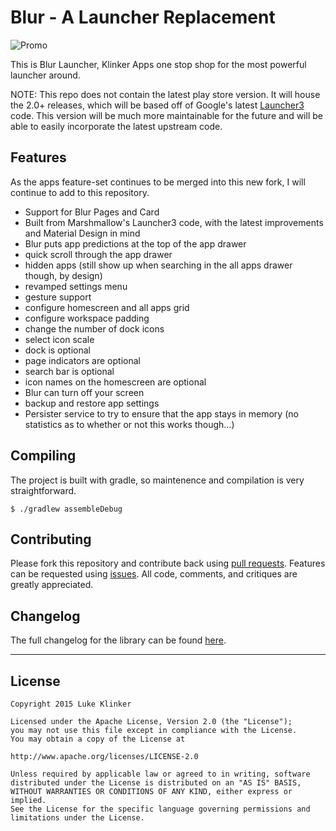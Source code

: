 # Blur - A Launcher Replacement

![Promo](https://raw.githubusercontent.com/klinker24/Android-Blur-Launcher/master/promo/images/Feature%20Graphic.png)

This is Blur Launcher, Klinker Apps one stop shop for the most powerful launcher around.

NOTE: This repo does not contain the latest play store version. It will house the 2.0+ releases, which will be based off of Google's latest [Launcher3](https://github.com/klinker24/launcher3/) code. This version will be much more maintainable for the future and will be able to easily incorporate the latest upstream code.


## Features

As the apps feature-set continues to be merged into this new fork, I will continue to add to this repository.

- Support for Blur Pages and Card
- Built from Marshmallow's Launcher3 code, with the latest improvements and Material Design in mind
- Blur puts app predictions at the top of the app drawer
- quick scroll through the app drawer
- hidden apps (still show up when searching in the all apps drawer though, by design)
- revamped settings menu
- gesture support
- configure homescreen and all apps grid
- configure workspace padding
- change the number of dock icons
- select icon scale
- dock is optional
- page indicators are optional
- search bar is optional
- icon names on the homescreen are optional
- Blur can turn off your screen
- backup and restore app settings
- Persister service to try to ensure that the app stays in memory (no statistics as to whether or not this works though...)

## Compiling

The project is built with gradle, so maintenence and compilation is very straightforward. 

```
$ ./gradlew assembleDebug
```

## Contributing

Please fork this repository and contribute back using [pull requests](https://github.com/klinker24/Android-Blur-Launcher/pulls). Features can be requested using [issues](https://github.com/klinker24/Android-Blur-Launcher/issues). All code, comments, and critiques are greatly appreciated.

## Changelog

The full changelog for the library can be found [here](https://raw.githubusercontent.com/klinker24/Android-Blur-Launcher/master/app/src/main/res/xml/changelog.xml).


---

## License

```
Copyright 2015 Luke Klinker

Licensed under the Apache License, Version 2.0 (the "License");
you may not use this file except in compliance with the License.
You may obtain a copy of the License at

http://www.apache.org/licenses/LICENSE-2.0

Unless required by applicable law or agreed to in writing, software
distributed under the License is distributed on an "AS IS" BASIS,
WITHOUT WARRANTIES OR CONDITIONS OF ANY KIND, either express or implied.
See the License for the specific language governing permissions and
limitations under the License.
```
